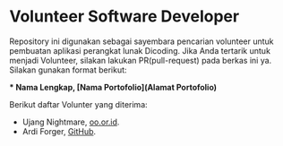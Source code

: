 # Volunteer Software Developer

Repository ini digunakan sebagai sayembara pencarian volunteer untuk pembuatan aplikasi perangkat lunak Dicoding.
Jika Anda tertarik untuk menjadi Volunteer, silakan lakukan PR(pull-request) pada berkas ini ya. Silakan gunakan format berikut:

**\* Nama Lengkap, [Nama Portofolio](Alamat Portofolio)**

Berikut daftar Volunter yang diterima:

* Ujang Nightmare, [oo.or.id](https://oo.or.id).
* Ardi Forger, [GitHub](https://github.com/ardiforger).
